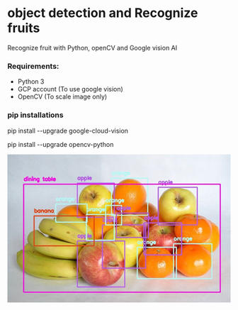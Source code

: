 # object detection and Recognize fruits
Recognize fruit with Python, openCV and Google vision AI


### Requirements:
- Python 3
- GCP account (To use google vision)
- OpenCV (To scale image only)

### pip installations
pip install --upgrade google-cloud-vision

pip install --upgrade opencv-python


![example](https://github.com/nimadorostkar/Recognize-fruit/blob/master/demo.jpg)


